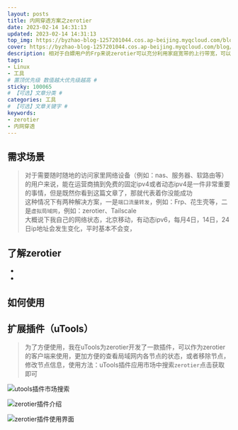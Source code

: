 ```yaml
---
layout: posts
title: 内网穿透方案之zerotier
date: 2023-02-14 14:31:13
updated: 2023-02-14 14:31:13
top_img: https://byzhao-blog-1257201044.cos.ap-beijing.myqcloud.com/blog/2023214-151715-jv2fjt3hc4zerotier2.jpg
cover: https://byzhao-blog-1257201044.cos.ap-beijing.myqcloud.com/blog/2023214-152917-92plwhg72szerotier3.jpeg
description: 相对于白嫖用户的Frp来说zerotier可以充分利用家庭宽带的上行带宽，可以最大限度的满足nas用户的外网访问需求。
tags:
- Linux
- 工具
# 置顶优先级 数值越大优先级越高 #
sticky: 100065
# 【可选】文章分类 #
categories: 工具
# 【可选】文章关键字 #
keywords:
- zerotier
- 内网穿透
---
```


## 需求场景

> 对于需要随时随地的访问家里网络设备（例如：nas、服务器、软路由等）的用户来说，能在运营商搞到免费的固定ipv4或者动态ipv4是一件非常重要的事情，但是既然你看到这篇文章了，那就代表着你没能成功  
> 这种情况下有两种解决方案，一是`端口流量转发`，例如：Frp、花生壳等，二是`虚拟局域网`，例如：zerotier、Tailscale  
> 大概说下我自己的网络状态，北京移动，有动态ipv6，每月4日，14日，24日ip地址会发生变化，平时基本不会变，


## 了解zerotier

- 
- 

## 如何使用




## 扩展插件（uTools）

> 为了方便使用，我在uTools为zerotier开发了一款插件，可以作为zerotier的客户端来使用，更加方便的查看局域网内各节点的状态，或者移除节点，修改节点信息，使用方法：uTools插件应用市场中搜索`zerotier`点击获取即可

![utools插件市场搜索](https://byzhao-blog-1257201044.cos.ap-beijing.myqcloud.com/blog/2023214-153805-ot9jiehv5kzerotier4.jpg)

![zerotier插件介绍](https://byzhao-blog-1257201044.cos.ap-beijing.myqcloud.com/blog/2023214-153805-ocddjmu461zerotier5.jpg)

![zerotier插件使用界面](https://byzhao-blog-1257201044.cos.ap-beijing.myqcloud.com/blog/2023214-153805-7wc10h2w7xzerotier6.jpg)
